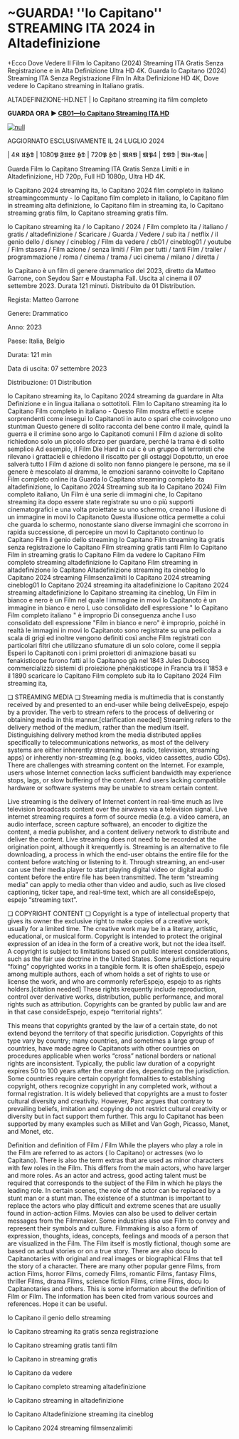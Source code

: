 # ~GUARDA! ''Io Capitano'' STREAMING ITA 2024 in Altadefinizione

+Ecco Dove Vedere Il Film Io Capitano (2024) Streaming ITA Gratis Senza Registrazione e in Alta Definizione Ultra HD 4K.
Guarda Io Capitano (2024) Streaming ITA Senza Registrazione Film In Alta Definizione HD 4K, Dove vedere Io Capitano streaming in Italiano gratis.

ALTADEFINIZIONE-HD.NET | Io Capitano streaming ita film completo

**GUARDA ORA ▶️ [CB01—Io Capitano Streaming ITA HD](https://t.co/m1WK5opvgH)**

[![null](https://static.wixstatic.com/media/855a25_043b5abeb4ae4d35ac003198e7fe56ed~mv2.gif)](https://t.co/m1WK5opvgH)

AGGIORNATO ESCLUSIVAMENTE IL 24 LUGLIO 2024

| 4𝕶 𝖀𝕳𝕯 | 1080𝕻 𝕱𝖀𝕷𝕷 𝕳𝕯 | 720𝕻 𝕳𝕯 | 𝕸𝕶𝖁 | 𝕸𝕻4 | 𝕯𝖁𝕯 | 𝕭𝖑𝖚-𝕽𝖆𝖞 |

Guarda Film Io Capitano Streaming ITA Gratis Senza Limiti e in Altadefinizione, HD 720p, Full HD 1080p, Ultra HD 4K.

Io Capitano 2024 streaming ita, Io Capitano 2024 film completo in italiano streamingcommunty - Io Capitano film completo in italiano, Io Capitano film in streaming alta definizione, Io Capitano film in streaming ita, Io Capitano streaming gratis film, Io Capitano streaming gratis film.

Io Capitano streaming ita / Io Capitano / 2024 / Film completo ita / italiano / gratis / altadefinizione / Scaricare / Guarda / Vedere / sub ita / netflix / il genio dello / disney / cineblog / Film da vedere / cb01 / cineblog01 / youtube / Film stasera / Film azione / senza limiti / Film per tutti / tanti Film / trailer / programmazione / roma / cinema / trama / uci cinema / milano / diretta /

Io Capitano è un film di genere drammatico del 2023, diretto da Matteo Garrone, con Seydou Sarr e Moustapha Fall. Uscita al cinema il 07 settembre 2023. Durata 121 minuti. Distribuito da 01 Distribution.

Regista: Matteo Garrone


Genere: Drammatico


Anno: 2023


Paese: Italia, Belgio


Durata: 121 min


Data di uscita: 07 settembre 2023


Distribuzione: 01 Distribution


Io Capitano streaming ita, Io Capitano 2024 streaming da guardare in Alta Definizione e in lingua italiana o sottotitoli. Film Io Capitano streaming ita Io Capitano Film completo in italiano - Questo Film mostra effetti e scene sorprendenti come insegui Io Capitanoti in auto o spari che coinvolgono uno stuntman Questo genere di solito racconta del bene contro il male, quindi la guerra e il crimine sono argo Io Capitanoti comuni I Film d azione di solito richiedono solo un piccolo sforzo per guardare, perché la trama è di solito semplice Ad esempio, il Film Die Hard in cui c è un gruppo di terroristi che rilevano i grattacieli e chiedono il riscatto per gli ostaggi Dopotutto, un eroe salverà tutto I Film d azione di solito non fanno piangere le persone, ma se il genere è mescolato al dramma, le emozioni saranno coinvolte Io Capitano Film completo online ita Guarda Io Capitano streaming completo ita altadefinizione, Io Capitano 2024 Streaming sub ita Io Capitano 2024) Film completo italiano, Un Film è una serie di immagini che, Io Capitano streaming ita dopo essere state registrate su uno o più supporti cinematografici e una volta proiettate su uno schermo, creano l illusione di un immagine in movi Io Capitanoto Questa illusione ottica permette a colui che guarda lo schermo, nonostante siano diverse immagini che scorrono in rapida successione, di percepire un movi Io Capitanoto continuo Io Capitano Film il genio dello streaming Io Capitano Film streaming ita gratis senza registrazione Io Capitano Film streaming gratis tanti Film Io Capitano Film in streaming gratis Io Capitano Film da vedere Io Capitano Film completo streaming altadefinizione Io Capitano Film streaming in altadefinizione Io Capitano Altadefinizione streaming ita cineblog Io Capitano 2024 streaming Filmsenzalimiti Io Capitano 2024 streaming cineblog01 Io Capitano 2024 streaming ita altadefinizione Io Capitano 2024 streaming altadefinizione Io Capitano streaming ita cineblog, Un Film in bianco e nero è un Film nel quale l immagine in movi Io Capitanoto è un immagine in bianco e nero L uso consolidato dell espressione " Io Capitano Film completo italiano " è improprio Di conseguenza anche l uso consolidato dell espressione "Film in bianco e nero" è improprio, poiché in realtà le immagini in movi Io Capitanoto sono registrate su una pellicola a scala di grigi ed inoltre vengono definiti così anche Film registrati con particolari filtri che utilizzano sfumature di un solo colore, come il seppia Esperi Io Capitanoti con i primi proiettori di animazione basati su fenakisticope furono fatti al Io Capitanoo già nel 1843 Jules Duboscq commercializzò sistemi di proiezione phénakisticope in Francia tra il 1853 e il 1890 scaricare Io Capitano Film completo sub ita Io Capitano 2024 Film streaming ita,

❏ STREAMING MEDIA ❏ Streaming media is multimedia that is constantly received by and presented to an end-user while being deliveEspejo, espejo by a provider. The verb to stream refers to the process of delivering or obtaining media in this manner.[clarification needed] Streaming refers to the delivery method of the medium, rather than the medium itself. Distinguishing delivery method krom the media distributed applies specifically to telecommunications networks, as most of the delivery systems are either inherently streaming (e.g. radio, television, streaming apps) or inherently non-streaming (e.g. books, video cassettes, audio CDs). There are challenges with streaming content on the Internet. For example, users whose Internet connection lacks sufficient bandwidth may experience stops, lags, or slow buffering of the content. And users lacking compatible hardware or software systems may be unable to stream certain content.

Live streaming is the delivery of Internet content in real-time much as live television broadcasts content over the airwaves via a television signal. Live internet streaming requires a form of source media (e.g. a video camera, an audio interface, screen capture software), an encoder to digitize the content, a media publisher, and a content delivery network to distribute and deliver the content. Live streaming does not need to be recorded at the origination point, although it krequently is. Streaming is an alternative to file downloading, a process in which the end-user obtains the entire file for the content before watching or listening to it. Through streaming, an end-user can use their media player to start playing digital video or digital audio content before the entire file has been transmitted. The term “streaming media” can apply to media other than video and audio, such as live closed captioning, ticker tape, and real-time text, which are all consideEspejo, espejo “streaming text”.

❏ COPYRIGHT CONTENT ❏ Copyright is a type of intellectual property that gives its owner the exclusive right to make copies of a creative work, usually for a limited time. The creative work may be in a literary, artistic, educational, or musical form. Copyright is intended to protect the original expression of an idea in the form of a creative work, but not the idea itself. A copyright is subject to limitations based on public interest considerations, such as the fair use doctrine in the United States. Some jurisdictions require “fixing” copyrighted works in a tangible form. It is often shaEspejo, espejo among multiple authors, each of whom holds a set of rights to use or license the work, and who are commonly referEspejo, espejo to as rights holders.[citation needed] These rights krequently include reproduction, control over derivative works, distribution, public performance, and moral rights such as attribution. Copyrights can be granted by public law and are in that case consideEspejo, espejo “territorial rights”.

This means that copyrights granted by the law of a certain state, do not extend beyond the territory of that specific jurisdiction. Copyrights of this type vary by country; many countries, and sometimes a large group of countries, have made agree Io Capitanots with other countries on procedures applicable when works “cross” national borders or national rights are inconsistent. Typically, the public law duration of a copyright expires 50 to 100 years after the creator dies, depending on the jurisdiction. Some countries require certain copyright formalities to establishing copyright, others recognize copyright in any completed work, without a formal registration. It is widely believed that copyrights are a must to foster cultural diversity and creativity. However, Parc argues that contrary to prevailing beliefs, imitation and copying do not restrict cultural creativity or diversity but in fact support them further. This argu Io Capitanot has been supported by many examples such as Millet and Van Gogh, Picasso, Manet, and Monet, etc.

Definition and definition of Film / Film While the players who play a role in the Film are referred to as actors ( Io Capitano) or actresses (wo Io Capitano). There is also the term extras that are used as minor characters with few roles in the Film. This differs from the main actors, who have larger and more roles. As an actor and actress, good acting talent must be required that corresponds to the subject of the Film in which he plays the leading role. In certain scenes, the role of the actor can be replaced by a stunt man or a stunt man. The existence of a stuntman is important to replace the actors who play difficult and extreme scenes that are usually found in action-action Films. Movies can also be used to deliver certain messages from the Filmmaker. Some industries also use Film to convey and represent their symbols and culture. Filmmaking is also a form of expression, thoughts, ideas, concepts, feelings and moods of a person that are visualized in the Film. The Film itself is mostly fictional, though some are based on actual stories or on a true story. There are also docu Io Capitanotaries with original and real images or biographical Films that tell the story of a character. There are many other popular genre Films, from action Films, horror Films, comedy Films, romantic Films, fantasy Films, thriller Films, drama Films, science fiction Films, crime Films, docu Io Capitanotaries and others. This is some information about the definition of Film or Film. The information has been cited from various sources and references. Hope it can be useful.

Io Capitano il genio dello streaming

Io Capitano streaming ita gratis senza registrazione

Io Capitano streaming gratis tanti film

Io Capitano in streaming gratis

Io Capitano da vedere

Io Capitano completo streaming altadefinizione

Io Capitano streaming in altadefinizione

Io Capitano Altadefinizione streaming ita cineblog

Io Capitano 2024 streaming filmsenzalimiti
